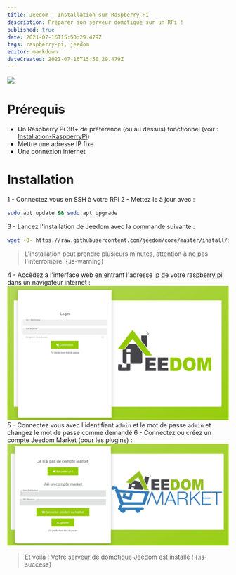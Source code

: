 ```yaml
---
title: Jeedom - Installation sur Raspberry Pi
description: Préparer son serveur domotique sur un RPi !
published: true
date: 2021-07-16T15:50:29.479Z
tags: raspberry-pi, jeedom
editor: markdown
dateCreated: 2021-07-16T15:50:29.479Z
---
```


![](https://monclavier.fr/fichiers/2015/11/logo-jeedom-650x150.png)
# Prérequis
- Un Raspberry Pi 3B+ de préférence (ou au dessus) fonctionnel (voir : [Installation-RaspberryPi](/Linux/Débutant/Installation-RaspberryPi))
- Mettre une adresse IP fixe
- Une connexion internet

# Installation
1 - Connectez vous en SSH à votre RPi
2 - Mettez le à jour avec :
```bash
sudo apt update && sudo apt upgrade
```
3 - Lancez l'installation de Jeedom avec la commande suivante :
```bash
wget -O- https://raw.githubusercontent.com/jeedom/core/master/install/install.sh | sudo bash
```
> L'installation peut prendre plusieurs minutes, attention à ne pas l'interrompre.
{.is-warning}

4 - Accèdez à l'interface web en entrant l'adresse ip de votre raspberry pi dans un navigateur internet :
![install_1.png](/images/domotique/jeedom/installation/install_1.png)
5 - Connectez vous avec l'identifiant `admin` et le mot de passe `admin` et changez le mot de passe comme demandé
6 - Connectez ou créez un compte Jeedom Market (pour les plugins) :
![install_2.png](/images/domotique/jeedom/installation/install_2.png)

> Et voilà ! Votre serveur de domotique Jeedom est installé !
{.is-success}
